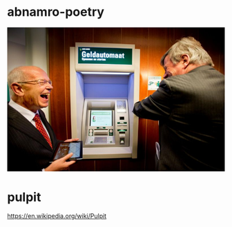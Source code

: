 abnamro-poetry
==============

![](https://github.com/nondejus/abnamro-poetry/blob/main/EqGerJjXcAAuwDM.jpg) 

# pulpit
https://en.wikipedia.org/wiki/Pulpit
